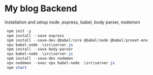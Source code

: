 # My blog Backend

Installation and setup node ,express, babel, body parser, nodemon

```powershell
 npm init -y
 npm install --save express
 npm install --save-dev @babel/core @babel/node @babel/preset-env
 npx babel-node .\src\server.js
 npm install --save body-parser
 npx babel-node .\src\server.js
 npm install --save-dev nodemon
 npx nodemon --exec npx babel-node .\src\server.js
 npm start
 ```
